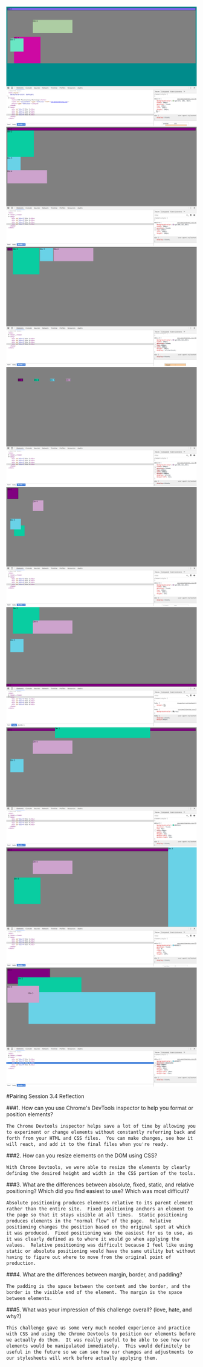 ![3.4](imgs/3.4-Release-3.1.png)
![3.4](imgs/3.4-Release-3.2.png)
![3.4](imgs/3.4-Release-3.3.png)
![3.4](imgs/3.4-Release-3.4.png)
![3.4](imgs/3.4-Release-3.5.png)
![3.4](imgs/3.4-Release-3.6.png)
![3.4](imgs/3.4-Release-3.7.png)
![3.4](imgs/3.4-Release-3.8.png)
![3.4](imgs/3.4-Release-3.9.png)

#Pairing Session 3.4 Reflection

###1. How can you use Chrome's DevTools inspector to help you format or position elements?

	The Chrome Devtools inspector helps save a lot of time by allowing you to experiment or change elements without constantly referring back and forth from your HTML and CSS files.  You can make changes, see how it will react, and add it to the final files when you're ready.

###2. How can you resize elements on the DOM using CSS?

	With Chrome Devtools, we were able to resize the elements by clearly defining the desired height and width in the CSS portion of the tools.

###3. What are the differences between absolute, fixed, static, and relative positioning? Which did you find easiest to use? Which was most difficult?

	Absolute positioning produces elements relative to its parent element rather than the entire site.  Fixed positioning anchors an element to the page so that it stays visible at all times.  Static positioning produces elements in the "normal flow" of the page.  Relative positioning changes the position based on the original spot at which it was produced.  Fixed positioning was the easiest for us to use, as it was clearly defined as to where it would go when applying the values.  Relative positioning was difficult because I feel like using static or absolute positioning would have the same utility but without having to figure out where to move from the original point of production.

###4. What are the differences between margin, border, and padding?

	The padding is the space between the content and the border, and the border is the visible end of the element. The margin is the space between elements.

###5. What was your impression of this challenge overall? (love, hate, and why?)

	This challenge gave us some very much needed experience and practice with CSS and using the Chrome Devtools to position our elements before we actually do them.  It was really useful to be able to see how our elements would be manipulated immediately.  This would definitely be useful in the future so we can see how our changes and adjustments to our stylesheets will work before actually applying them.